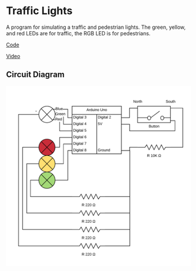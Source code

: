 # Traffic Lights

A program for simulating a traffic and pedestrian lights. The green, yellow, and red LEDs are for traffic, the RGB LED is for pedestrians.

[Code](./traffic-lights.ino)

[Video](./traffic-lights.mp4)

## Circuit Diagram

![Circuit Diagram](./traffic-lights.png)